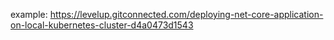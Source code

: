 example:
https://levelup.gitconnected.com/deploying-net-core-application-on-local-kubernetes-cluster-d4a0473d1543
